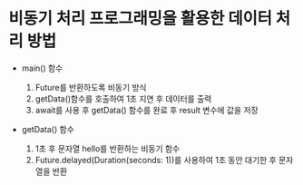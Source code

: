 # 비동기 처리 프로그래밍을 활용한 데이터 처리 방법

- main() 함수
  1. Future<void>를 반환하도록 비동기 방식
  2. getData()함수를 호출하여 1초 지연 후 데이터를 출력
  3. await를 사용 후 getData() 함수를 완료 후 result 변수에 값을 저장

- getData() 함수
  1. 1초 후 문자열 hello를 반환하는 비동기 함수
  2. Future.delayed(Duration(seconds: 1))를 사용하여 1초 동안 대기한 후 문자열을 반환


